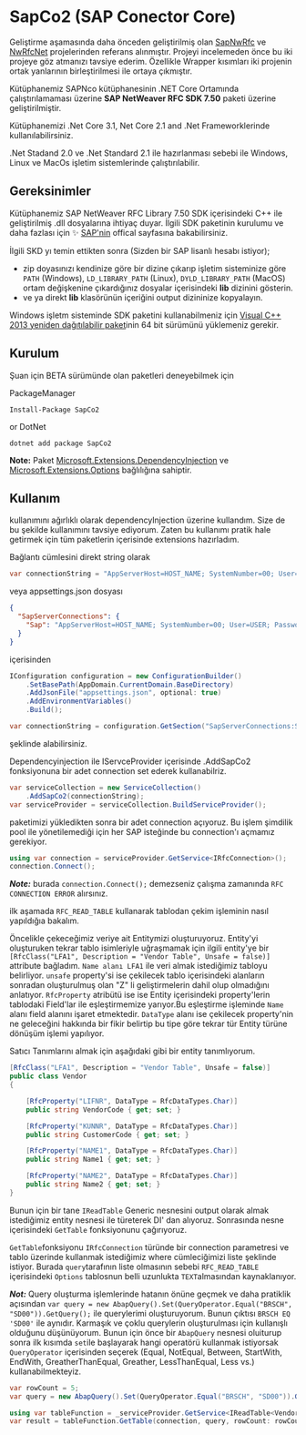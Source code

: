 # SapCo2 (SAP Conector Core)

Geliştirme aşamasında daha önceden geliştirilmiş olan [SapNwRfc](https://github.com/huysentruitw/SapNwRfc) ve [NwRfcNet](https://github.com/nunomaia/NwRfcNet) projelerinden referans alınmıştır. Projeyi incelemeden önce bu iki projeye göz atmanızı tavsiye ederim. Özellikle Wrapper kısımları iki projenin ortak yanlarının birleştirilmesi ile ortaya çıkmıştır.

Kütüphanemiz SAPNco kütüphanesinin .NET Core Ortamında çalıştırılamaması üzerine **SAP NetWeaver RFC SDK 7.50** paketi üzerine geliştirilmiştir.

Kütüphanemizi .Net Core 3.1, Net Core 2.1 and .Net Frameworklerinde kullanılabilirsiniz.

.Net Stadand 2.0 ve .Net Standard 2.1 ile hazırlanması sebebi ile Windows, Linux ve MacOs işletim sistemlerinde çalıştırılabilir.

## Gereksinimler

Kütüphanemiz SAP NetWeaver RFC Library 7.50 SDK içerisindeki C++ ile geliştirilmiş .dll dosyalarına ihtiyaç duyar.
İlgili SDK paketinin kurulumu ve daha fazlası için :sparkles: [SAP'nin](https://support.sap.com/en/product/connectors/nwrfcsdk.html) offical sayfasına bakabilirsiniz.

İlgili SKD yı temin ettikten sonra (Sizden bir SAP lisanlı hesabı istiyor);

- zip doyasınızı kendinize göre bir dizine çıkarıp işletim sisteminize göre `PATH` (Windows), `LD_LIBRARY_PATH` (Linux), `DYLD_LIBRARY_PATH` (MacOS)  ortam değişkenine çıkardığınız dosyalar içerisindeki **lib** dizinini gösterin.
- ve ya direkt **lib** klasörünün içeriğini output dizininize kopyalayın.

 Windows işletm sisteminde  SDK paketini kullanabilmeniz için [Visual C++ 2013 yeniden dağıtılabilir paket](https://www.microsoft.com/en-us/download/details.aspx?id=40784)inin 64 bit sürümünü yüklemeniz gerekir.

## Kurulum

Şuan için BETA sürümünde olan paketleri deneyebilmek için

PackageManager

```shell
Install-Package SapCo2
```

or
DotNet

```shell
dotnet add package SapCo2
```

**Note:** Paket [Microsoft.Extensions.DependencyInjection](https://www.nuget.org/packages/Microsoft.Extensions.DependencyInjection/) ve [Microsoft.Extensions.Options](https://www.nuget.org/packages/Microsoft.Extensions.Options) bağlılığına sahiptir.

## Kullanım

kullanımını ağırlıklı olarak dependencyInjection üzerine kullandım. Size de bu şekilde kullanımını tavsiye ediyorum. Zaten bu kullanımı pratik hale getirmek için tüm paketlerin içerisinde extensions hazırladım.

Bağlantı cümlesini direkt string olarak

```csharp
var connectionString = "AppServerHost=HOST_NAME; SystemNumber=00; User=USER; Password=PASSWORD; Client=CLIENT_CODE; Language=EN; PoolSize=100; Trace=0;";
```

veya appsettings.json dosyası

```json
{
  "SapServerConnections": {
    "Sap": "AppServerHost=HOST_NAME; SystemNumber=00; User=USER; Password=PASSWORD; Client=CLIENT_CODE; Language=EN; PoolSize=100; Trace=0;"
  }
}
```

içerisinden

```csharp
IConfiguration configuration = new ConfigurationBuilder()
    .SetBasePath(AppDomain.CurrentDomain.BaseDirectory)
    .AddJsonFile("appsettings.json", optional: true)
    .AddEnvironmentVariables()
    .Build();

var connectionString = configuration.GetSection("SapServerConnections:Sap").Value;
```

şeklinde alabilirsiniz.

Dependencyinjection ile IServceProvider içerisinde .AddSapCo2 fonksiyonuna bir adet connection set ederek kullanabilriz.

```csharp
var serviceCollection = new ServiceCollection()
    .AddSapCo2(connectionString);
var serviceProvider = serviceCollection.BuildServiceProvider();
```

paketimizi yükledikten sonra bir adet connection açıyoruz. Bu işlem şimdilik pool ile yönetilemediği için her SAP isteğinde bu connection'ı açmamız gerekiyor.

```csharp
using var connection = serviceProvider.GetService<IRfcConnection>();
connection.Connect();
```

***Note:*** burada `connection.Connect();` demezseniz çalışma zamanında `RFC CONNECTION ERROR` alırsınız.

ilk aşamada `RFC_READ_TABLE` kullanarak tablodan çekim işleminin nasıl yapıldığıa bakalım.

Öncelikle çekeceğimiz veriye ait Entitymizi oluşturuyoruz. Entity'yi oluşturuken tekrar  tablo isimleriyle uğraşmamak için ilgili entity'ye bir `[RfcClass("LFA1", Description = "Vendor Table", Unsafe = false)]` attribute bağladım. `Name alanı LFA1` ile veri almak istediğimiz tabloyu belirliyor. `unsafe` property'si ise çekilecek tablo içerisindeki alanların sonradan oluşturulmuş olan "Z" li geliştirmelerin dahil olup olmadığını anlatıyor.
`RfcProperty` atribütü ise ise Entity içerisindeki property'lerin tablodaki Field'lar ile eşleştirmemize yarıyor.Bu eşleştirme işleminde `Name` alanı field alanını işaret etmektedir. `DataType` alanı ise çekilecek property'nin ne geleceğini hakkında bir fikir belirtip bu tipe göre tekrar tür Entity türüne dönüşüm işlemi yapılıyor.

Satıcı Tanımlarını almak için aşağıdaki gibi bir entity tanımlıyorum.

```csharp
[RfcClass("LFA1", Description = "Vendor Table", Unsafe = false)]
public class Vendor
{

    [RfcProperty("LIFNR", DataType = RfcDataTypes.Char)]
    public string VendorCode { get; set; }

    [RfcProperty("KUNNR", DataType = RfcDataTypes.Char)]
    public string CustomerCode { get; set; }

    [RfcProperty("NAME1", DataType = RfcDataTypes.Char)]
    public string Name1 { get; set; }

    [RfcProperty("NAME2", DataType = RfcDataTypes.Char)]
    public string Name2 { get; set; }
}
```

Bunun için bir tane `IReadTable` Generic nesnesini output olarak almak istediğimiz entity nesnesi ile türeterek DI' dan alıyoruz.
Sonrasında nesne içerisindeki `GetTable` fonksiyonunu çağırıyoruz.

`GetTable`fonksiyonu `IRfcConnection` türünde bir connection parametresi ve tablo üzerinde kullanmak istediğimiz where cümleciğimizi liste şeklinde istiyor. Burada `query`tarafının liste olmasının sebebi `RFC_READ_TABLE` içerisindeki `Options` tablosnun belli uzunlukta `TEXT`almasından kaynaklanıyor.

***Not:*** Query oluşturma işlemlerinde hatanın önüne geçmek ve daha pratiklik açısından `var query = new AbapQuery().Set(QueryOperator.Equal("BRSCH", "SD00")).GetQuery();` ile querylerimi oluşturuyorum. Bunun çıktısı `BRSCH EQ 'SD00'` ile aynıdır. Karmaşık ve çoklu querylerin oluşturulması için kullanışlı olduğunu düşünüyorum. Bunun için önce bir `AbapQuery` nesnesi oluiturup sonra ilk kısımda `set`ile başlayarak hangi operatörü kullanmak istiyorsak `QueryOperator` içerisinden seçerek (Equal, NotEqual, Between, StartWith, EndWith, GreatherThanEqual, Greather, LessThanEqual, Less vs.) kullanabilmekteyiz.

```csharp
var rowCount = 5;
var query = new AbapQuery().Set(QueryOperator.Equal("BRSCH", "SD00")).GetQuery();

using var tableFunction = _serviceProvider.GetService<IReadTable<Vendor>>();
var result = tableFunction.GetTable(connection, query, rowCount: rowCount);
```
